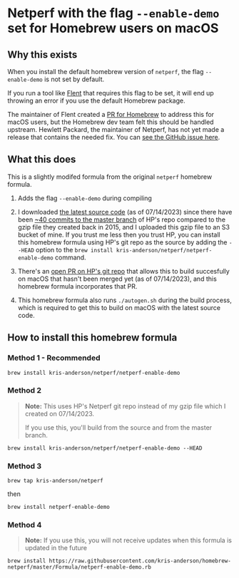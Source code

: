 # Netperf with the flag `--enable-demo` set for Homebrew users on macOS

## Why this exists

When you install the default homebrew version of `netperf`, the flag `--enable-demo` is not set by default.

If you run a tool like [Flent](https://github.com/tohojo/flent) that requires this flag to be set, it will end up throwing an error if you use the default Homebrew package.

The maintainer of Flent created a [PR for Homebrew](https://github.com/Homebrew/homebrew-core/pull/25503) to address this for macOS users, but the Homebrew dev team felt this should be handled upstream. Hewlett Packard, the maintainer of Netperf, has not yet made a release that contains the needed fix. You can [see the GitHub issue here](https://github.com/HewlettPackard/netperf/issues/35).

## What this does

This is a slightly modifed formula from the original `netperf` homebrew formula.

1. Adds the flag `--enable-demo` during compiling

1. I downloaded [the latest source code](https://github.com/HewlettPackard/netperf) (as of 07/14/2023) since there have been [~40 commits to the master branch](https://github.com/HewlettPackard/netperf/issues/75) of HP's repo compared to the gzip file they created back in 2015, and I uploaded this gzip file to an S3 bucket of mine. If you trust me less then you trust HP, you can install this homebrew formula using HP's git repo as the source by adding the `--HEAD` option to the `brew install kris-anderson/netperf/netperf-enable-demo` command.

1. There's an [open PR on HP's git repo](https://github.com/HewlettPackard/netperf/pull/67) that allows this to build succesfully on macOS that hasn't been merged yet (as of 07/14/2023), and this homebrew formula incorporates that PR.

1. This homebrew formula also runs `./autogen.sh` during the build process, which is required to get this to build on macOS with the latest source code.

## How to install this homebrew formula

### Method 1 - Recommended

`brew install kris-anderson/netperf/netperf-enable-demo`

### Method 2

> **Note:** This uses HP's Netperf git repo instead of my gzip file which I created on 07/14/2023.
>
> If you use this, you'll build from the source and from the master branch.

`brew install kris-anderson/netperf/netperf-enable-demo --HEAD`

### Method 3

`brew tap kris-anderson/netperf`

then

`brew install netperf-enable-demo`

### Method 4

> **Note:** If you use this, you will not receive updates when this formula is updated in the future

`brew install https://raw.githubusercontent.com/kris-anderson/homebrew-netperf/master/Formula/netperf-enable-demo.rb`
